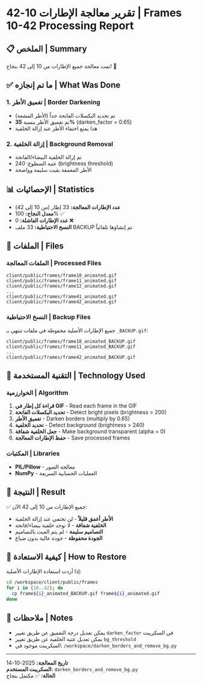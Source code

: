 # تقرير معالجة الإطارات 10-42 | Frames 10-42 Processing Report

## 📋 الملخص | Summary

تمت معالجة جميع الإطارات من 10 إلى 42 بنجاح! 🎉

## ✅ ما تم إنجازه | What Was Done

### 1. تغميق الأطر | Border Darkening
- تم تحديد البكسلات الفاتحة جداً (الأطر المشعة)
- تم تغميق الأطر بنسبة **35%** (darken_factor = 0.65)
- هذا يمنع اختفاء الأطر عند إزالة الخلفية

### 2. إزالة الخلفية | Background Removal
- تم إزالة الخلفية البيضاء/الفاتحة
- عتبة السطوع: 240 (brightness threshold)
- الأطر المغمقة بقيت سليمة وواضحة

## 📊 الإحصائيات | Statistics

- **عدد الإطارات المعالجة:** 33 إطار (من 10 إلى 42)
- **معدل النجاح:** 100% ✅
- **عدد الإطارات الفاشلة:** 0 ❌
- **النسخ الاحتياطية:** 33 ملف BACKUP تم إنشاؤها تلقائياً

## 📁 الملفات | Files

### الملفات المعالجة | Processed Files
```
client/public/frames/frame10_animated.gif
client/public/frames/frame11_animated.gif
client/public/frames/frame12_animated.gif
...
client/public/frames/frame41_animated.gif
client/public/frames/frame42_animated.gif
```

### النسخ الاحتياطية | Backup Files
جميع الإطارات الأصلية محفوظة في ملفات تنتهي بـ `_BACKUP.gif`:
```
client/public/frames/frame10_animated_BACKUP.gif
client/public/frames/frame11_animated_BACKUP.gif
...
client/public/frames/frame42_animated_BACKUP.gif
```

## 🔧 التقنية المستخدمة | Technology Used

### الخوارزمية | Algorithm
1. **قراءة كل إطار في GIF** - Read each frame in the GIF
2. **تحديد البكسلات الفاتحة** - Detect bright pixels (brightness > 200)
3. **تغميق الأطر** - Darken borders (multiply by 0.65)
4. **تحديد الخلفية** - Detect background (brightness > 240)
5. **جعل الخلفية شفافة** - Make background transparent (alpha = 0)
6. **حفظ الإطارات المعالجة** - Save processed frames

### المكتبات | Libraries
- **PIL/Pillow** - معالجة الصور
- **NumPy** - العمليات الحسابية السريعة

## 🎯 النتيجة | Result

✅ جميع الإطارات من 10 إلى 42 الآن:
- **الأطر أغمق قليلاً** - لن تختفي عند إزالة الخلفية
- **الخلفية شفافة** - لا توجد خلفية بيضاء/فاتحة
- **التصاميم سليمة** - لم يتم العبث بالتصاميم
- **الجودة محفوظة** - جودة عالية بدون ضياع

## 🚀 كيفية الاستعادة | How to Restore

إذا أردت استعادة الإطارات الأصلية:
```bash
cd /workspace/client/public/frames
for i in {10..42}; do
  cp frame${i}_animated_BACKUP.gif frame${i}_animated.gif
done
```

## 📝 ملاحظات | Notes

- يمكن تعديل درجة التغميق عن طريق تغيير `darken_factor` في السكريبت
- يمكن تعديل عتبة الخلفية عن طريق تغيير `bg_threshold`
- السكريبت موجود في: `/workspace/darken_borders_and_remove_bg.py`

---

**تاريخ المعالجة:** 2025-10-14  
**السكريبت المستخدم:** `darken_borders_and_remove_bg.py`  
**الحالة:** ✅ مكتمل بنجاح
